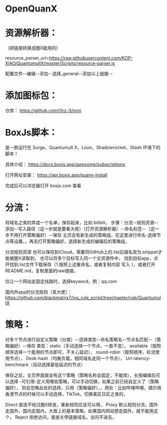 # OpenQuanX



# 资源解析器：
（把链接转换成圈X能用的）

resource_parser_url=https://raw.githubusercontent.com/KOP-XIAO/QuantumultX/master/Scripts/resource-parser.js

配置文件--编辑--添加--选择_general--添加以上链接--

# 添加图标包：

仓库：
https://github.com/Orz-3/mini



# BoxJs脚本：
是一款运行在 Surge、Quantumult X、Loon、Shadowrocket、Stash 环境下的脚本！

具体介绍：
https://docs.boxjs.app/awesome/subscriptions

打开网址安装：
https://api.boxjs.app/quanx-install

完成后可以浏览器打开 boxjs.com 查看




# 分流：
将域名之类的弄成一个名单，保存起来，比如 bilibili，
步骤：分流--规则资源--添加--写入路径（这一步就是要看大佬）（打开资源解析器）--命名标签--（这一步不用打开策略偏好）--保存
主页会有新生成的策略组，在这里进行命名-选择节点等设置，，再去打开策略偏好，选择新生成的编辑后的策略组，

分流规则资源 也可以保存到iCloud，需要将GitHub上的.list后缀名改为.snippet才能被圈X读取到， 也可以将多个目标写入同一个文资源件中，
找到目标app，点开找到.list文件下载保存（1.按照上述重命名，或者复制内容 写入 ），或者打开README.md，复制里面的raw链接，

仅让一个网站走固定线路时，选择keyword，例：qq.com

国内外app的分流规则（真大佬）：https://github.com/blackmatrix7/ios_rule_script/tree/master/rule/QuantumultX


# 策略：
对多个节点进行自定义策略（分类）--选择类型--命名策略名--节点名匹配--（策略偏好）--保存
类型：static（手动选择一个节点，一直不变），
available（按照顺序选择一个能用的节点即可，不关心延迟），
round-robin（按照顺序，轮流使用节点），
Desk-hash（均衡负载，相同域名走同一个节点），
Url-latency-benchmark（自动选择最低延迟的节点）

保存之后，主页界面就会有这个策略（策略名称会固定，不能改），长按编辑后可以选择 -可引用-定义用哪些策略，可以手动切换，如果之前已经自定义了（策略偏好），  则会忽略此处的选择，只用（策略偏好），，用处：比如哔哩哔哩，偶尔用香港节点的时候可以手动选择，TikTok，切换美区日区之类的，

Direct 直连不经过圈X转发，重新规则应该可以用，
Proxy 默认规则分流，国外走国外，国内走国内，大致上的基本策略，如果国内网站想走国外，就不能用这个，
Reject 拒绝访问，直接关停链接域名，访问不进去，


